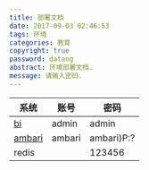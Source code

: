 ```yaml
---
title: 部署文档
date: 2017-09-03 02:46:53
tags: 环境
categories: 教育
copyright: true
password: datang         
abstract: 环境部署文档.
message: 请输入密码.
---
```


系统|账号|密码
---|---|---
[bi](http://115.182.107.206/bi/#/app/passengerOverview) | admin | admin
[ambari](http://115.182.107.206:8080/#/login) | ambari | ambari)P:?
redis|  | 123456
